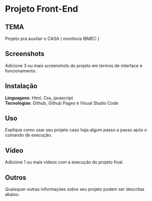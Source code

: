 # Projeto Front-End

## TEMA
Projeto pra auxiliar o CASA ( monitoria IBMEC )

## Screenshots
Adicione 3 ou mais screenshots do projeto em termos de interface e funcionamento.

## Instalação 
**Linguagens**: Html, Css, javascript<br>
**Tecnologias**: Github, Github Pages e Visual Studio Code<br>

## Uso 
Explique como usar seu projeto caso haja algum passo a passo após o comando de execução.

## Vídeo
Adicione 1 ou mais vídeos com a execução do projeto final.

## Outros 
Quaisquer outras informações sobre seu projeto podem ser descritas abaixo.
